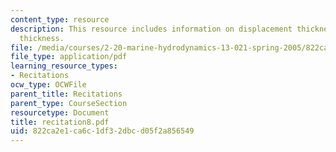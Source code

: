 ```yaml
---
content_type: resource
description: This resource includes information on displacement thickness, and momentum
  thickness.
file: /media/courses/2-20-marine-hydrodynamics-13-021-spring-2005/822ca2e1ca6c1df32dbcd05f2a856549_recitation8.pdf
file_type: application/pdf
learning_resource_types:
- Recitations
ocw_type: OCWFile
parent_title: Recitations
parent_type: CourseSection
resourcetype: Document
title: recitation8.pdf
uid: 822ca2e1-ca6c-1df3-2dbc-d05f2a856549
---
```

